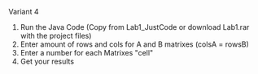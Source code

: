 Variant 4
1) Run the Java Code (Copy from Lab1_JustCode or download Lab1.rar with the project files)
2) Enter amount of rows and cols for A and B matrixes (colsA = rowsB)
3) Enter a number for each Matrixes "cell"
4) Get your results
